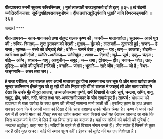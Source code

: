 **पीतप्रायस्य जननी सुतस्य रुचिरस्मितम् ।** **मुखं लालयती राजञ्जृश्भतो द²शे इदम् ॥ ३५॥** **खं रोदसी ज्योतिरनीकमाशा:** **सूर्येन्दुवह्निश्वसनाश्बुधींश्च ।** **द्वीपान्नगांस्तद्दुहितृर्वनानि** **भूतानि यानि स्थिरजङ्गमानि ॥ ३६॥** 

शब्दार्थ **** 

**पीत-प्रायस्य—** **स्तन-पान करते तथा संतुष्ट बालक कृष्ण की** **; जननी—** **माता यशोदा** **; सुतस्य—** **अपने पुत्र की** **; रुचिर-** **स्मितम्—** **तुष्ट मुसकान को देखती** **; मुखम्—** **मुँह को** **; लालयती—** **दुलारती हुई** **; राजन्—** **हे राजा** **; जृश्भत:—** **बच्चे को अँगड़ाई** **लेते** **; द²शे—** **उसने देखा** **; इदम्—** **यह** **; खम्—** **आकाश** **; रोदसी—** **स्वर्ग तथा पृथ्वी दोनों** **; ज्योति:-अनीकम्—** **ज्योतिपुंज** **;** **आशा:—** **दिशाएँ** **; सूर्य—** **सूर्य** **; इन्दु—** **चंद्रमा** **; वह्नि—** **अग्नि** **; श्वसन—** **वायु** **; अश्बुधीन्—** **समुद्र** **; च—** **तथा** **; द्वीपान्—** **द्वीप** **;** **नगान्—** **पर्वत** **; तत्-दुहितृ:—** **पर्वतों की पुत्रियाँ (नदियाँ)** **; वनानि—** **जंगल** **; भूतानि—** **सारे जीव** **; यानि—** **जो हैं** **; स्थिर-** **जङ्गमानि—** **अचर तथा चर।** **.** 

**हे राजा परीक्षित, जब बालक कृष्ण अपनी माता का दूध पीना लगभग बन्द कर चुके थे** **और माता यशोदा उनके सुन्दर कान्तिमान हँसते मुख को छू रही थीं और निहार रही थीं तो** **बालक ने जश्हाई ली और माता यशोदा ने देखा कि उनके मुँह में पूरा आकाश, उच्च लोक तथा** **पृथ्वी, सभी दिशाओं के तारे, सूर्य, चन्द्रमा, अग्नि, वायु, समुद्र, द्वीप, पर्वत, नदी, जंगल तथा** **चर-अचर सभी प्रकार के जीव समाये हुए हैं।** **तात्पर्य :** योगमाया की व्यवस्था से माता यशोदा के साथ कृष्ण की लीलाएँ सामान्य मानी जाती थीं। इसलिए कृष्ण के हाथ अच्छा अवसर आया कि वे अपनी माता को दिखा दें कि सारा ब्रह्माण्ड उनके भीतर स्थित है। कृष्ण ने अपने नन्हें रूप में ही अपनी माता को *विराट् रूप* का दर्शन कराना चाहा जिससे उन्हें यह देखकर आनन्द आ सके कि जिस बालक को वे गोद में लिये हैं वह किस तरह का बालक है। यहाँ पर नदियों को पर्वतों की पुत्रियाँ ( *नगांश्च तद्दुहितृ* ) कहा गया है। नदियों के बहने से ही विशाल जंगल बनते हैं। जीव सर्वत्र हैं जिनमें से कुछ चर हैं और कुछ अचर। कोई भी स्थान शून्य नहीं। ईश्वर की सृष्टि की यह एक विशेषता है।  